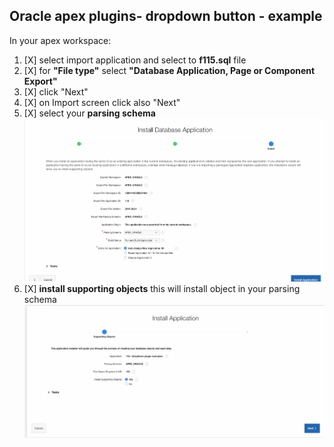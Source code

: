 
## Oracle apex plugins- dropdown button - example
In your apex workspace:
1) [X] select import application and select to **f115.sql** file
2) [X] for **"File type"** select **"Database Application, Page or Component Export"**
3) [X] click "Next"
4) [X] on Import screen click also "Next"
5) [X] select your **parsing schema**
![](https://raw.githubusercontent.com/isabolic/apex-plg-dropdown-btn/master/example/ins_example.png)
6) [X] **install supporting objects** this will install object in your parsing schema
![](https://raw.githubusercontent.com/isabolic/apex-plg-dropdown-btn/master/example/ins_sup_objects.png)

